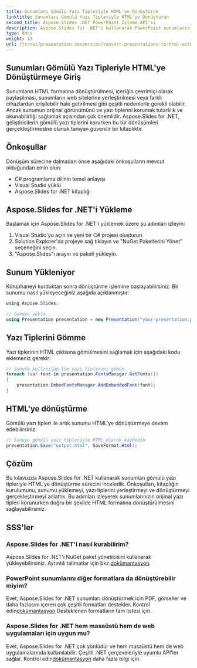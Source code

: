 ```yaml
---
title: Sunumları Gömülü Yazı Tipleriyle HTML'ye Dönüştürün
linktitle: Sunumları Gömülü Yazı Tipleriyle HTML'ye Dönüştürün
second_title: Aspose.Slides .NET PowerPoint İşleme API'si
description: Aspose.Slides for .NET'i kullanarak PowerPoint sunumlarını yerleşik yazı tipleriyle HTML'ye dönüştürün. Orijinalliği sorunsuz bir şekilde koruyun.
type: docs
weight: 13
url: /tr/net/presentation-conversion/convert-presentations-to-html-with-embedded-fonts/
---
```


## Sunumları Gömülü Yazı Tipleriyle HTML'ye Dönüştürmeye Giriş

Sunumların HTML formatına dönüştürülmesi, içeriğin çevrimiçi olarak paylaşılması, sunumların web sitelerine yerleştirilmesi veya farklı cihazlardan erişilebilir hale getirilmesi gibi çeşitli nedenlerle gerekli olabilir. Ancak sunumun orijinal görünümünü ve yazı tiplerini korumak tutarlılık ve okunabilirliği sağlamak açısından çok önemlidir. Aspose.Slides for .NET, geliştiricilerin gömülü yazı tiplerini korurken bu tür dönüşümleri gerçekleştirmesine olanak tanıyan güvenilir bir kitaplıktır.

## Önkoşullar

Dönüşüm sürecine dalmadan önce aşağıdaki önkoşulların mevcut olduğundan emin olun:

- C# programlama dilinin temel anlayışı
- Visual Studio yüklü
- Aspose.Slides for .NET kitaplığı

## Aspose.Slides for .NET'i Yükleme

Başlamak için Aspose.Slides for .NET'i yüklemek üzere şu adımları izleyin:

1. Visual Studio'yu açın ve yeni bir C# projesi oluşturun.
2. Solution Explorer'da projeye sağ tıklayın ve "NuGet Paketlerini Yönet" seçeneğini seçin.
3. "Aspose.Slides"ı arayın ve paketi yükleyin.

## Sunum Yükleniyor

Kütüphaneyi kurduktan sonra dönüştürme işlemine başlayabilirsiniz. Bir sunumu nasıl yükleyeceğiniz aşağıda açıklanmıştır:

```csharp
using Aspose.Slides;

// Sunuyu yükle
using Presentation presentation = new Presentation("your-presentation.pptx");
```

## Yazı Tiplerini Gömme

Yazı tiplerinin HTML çıktısına gömülmesini sağlamak için aşağıdaki kodu eklemeniz gerekir:

```csharp
// Sunuda kullanılan tüm yazı tiplerini gömün
foreach (var font in presentation.FontsManager.GetFonts())
{
    presentation.EmbedFontsManager.AddEmbeddedFont(font);
}
```

## HTML'ye dönüştürme

Gömülü yazı tipleri ile artık sunumu HTML'ye dönüştürmeye devam edebilirsiniz:

```csharp
// Sunuyu gömülü yazı tipleriyle HTML olarak kaydedin
presentation.Save("output.html", SaveFormat.Html);
```

## Çözüm

Bu kılavuzda Aspose.Slides for .NET kullanarak sunumları gömülü yazı tipleriyle HTML'ye dönüştürme sürecini inceledik. Önkoşulları, kitaplığın kurulumunu, sunumu yüklemeyi, yazı tiplerini yerleştirmeyi ve dönüştürmeyi gerçekleştirmeyi anlattık. Bu adımları izleyerek sunumlarınızın orijinal yazı tipleri korunurken doğru bir şekilde HTML formatına dönüştürülmesini sağlayabilirsiniz.

## SSS'ler

### Aspose.Slides for .NET'i nasıl kurabilirim?

 Aspose.Slides for .NET'i NuGet paket yöneticisini kullanarak yükleyebilirsiniz. Ayrıntılı talimatlar için bkz.[dokümantasyon](https://docs.aspose.com/slides/net/installation/).

### PowerPoint sunumlarını diğer formatlara da dönüştürebilir miyim?

 Evet, Aspose.Slides for .NET sunumları dönüştürmek için PDF, görseller ve daha fazlasını içeren çok çeşitli formatları destekler. Kontrol edin[dokümantasyon](https://reference.aspose.com/slides/net/) Desteklenen formatların tam listesi için.

### Aspose.Slides for .NET hem masaüstü hem de web uygulamaları için uygun mu?

Evet, Aspose.Slides for .NET çok yönlüdür ve hem masaüstü hem de web uygulamalarında kullanılabilir. Çeşitli .NET çerçeveleriyle uyumlu API'ler sağlar. Kontrol edin[dokümantasyon](https://docs.aspose.com/slides/net/product-support/) daha fazla bilgi için.